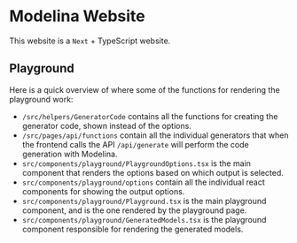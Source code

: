 # Modelina Website

This website is a `Next` + TypeScript website.

## Playground

Here is a quick overview of where some of the functions for rendering the playground work:

- `/src/helpers/GeneratorCode` contains all the functions for creating the generator code, shown instead of the options.
- `/src/pages/api/functions` contain all the individual generators that when the frontend calls the API `/api/generate` will perform the code generation with Modelina.
- `src/components/playground/PlaygroundOptions.tsx` is the main component that renders the options based on which output is selected.
- `src/components/playground/options` contain all the individual react components for showing the output options.
- `src/components/playground/Playground.tsx` is the main playground component, and is the one rendered by the playground page.
- `src/components/playground/GeneratedModels.tsx` is the playground component responsible for rendering the generated models.